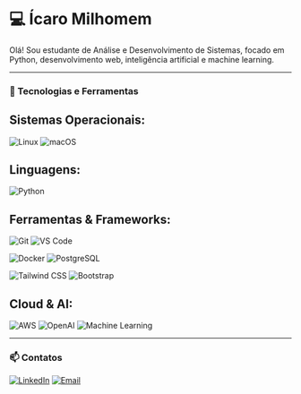 # 💻 Ícaro Milhomem

Olá! Sou estudante de Análise e Desenvolvimento de Sistemas, focado em Python, desenvolvimento web, inteligência artificial e machine learning.

---

### 🚀 Tecnologias e Ferramentas

## Sistemas Operacionais:
![Linux](https://img.shields.io/badge/Linux-FCC624?style=for-the-badge&logo=linux&logoColor=black) 
![macOS](https://img.shields.io/badge/macOS-FFFFFF?style=for-the-badge&logo=apple&logoColor=000000)

## Linguagens:  
![Python](https://img.shields.io/badge/Python-3776AB?style=for-the-badge&logo=python&logoColor=white) 

## Ferramentas & Frameworks:
![Git](https://img.shields.io/badge/Git-F05032?style=for-the-badge&logo=git&logoColor=white) 
![VS Code](https://img.shields.io/badge/Visual_Studio_Code-0078D4?style=for-the-badge&logo=visualstudiocode&logoColor=000000) 


![Docker](https://img.shields.io/badge/Docker-2496ED?style=for-the-badge&logo=docker&logoColor=white) 
![PostgreSQL](https://img.shields.io/badge/PostgreSQL-4169E1?style=for-the-badge&logo=postgresql&logoColor=white) 

![Tailwind CSS](https://img.shields.io/badge/Tailwind_CSS-06B6D4?style=for-the-badge&logo=tailwind-css&logoColor=white) 
![Bootstrap](https://img.shields.io/badge/Bootstrap-7952B3?style=for-the-badge&logo=bootstrap&logoColor=white)

## Cloud & AI:
![AWS](https://img.shields.io/badge/AWS-232F3E?style=for-the-badge&logo=amazon-aws&logoColor=white) 
![OpenAI](https://img.shields.io/badge/OpenAI-412991?style=for-the-badge&logo=openai&logoColor=white) 
![Machine Learning](https://img.shields.io/badge/Machine_Learning-FC8019?style=for-the-badge&logo=tensorflow&logoColor=white)

---

### 📫 Contatos
[![LinkedIn](https://img.shields.io/badge/LinkedIn-0A66C2?style=for-the-badge&logo=linkedin&logoColor=white)](https://www.linkedin.com/in/icaro-milhomem-30216037b) 
[![Email](https://img.shields.io/badge/Email-D14836?style=for-the-badge&logo=gmail&logoColor=white)](mailto:icaromilhomemjr02@gmail.com)
